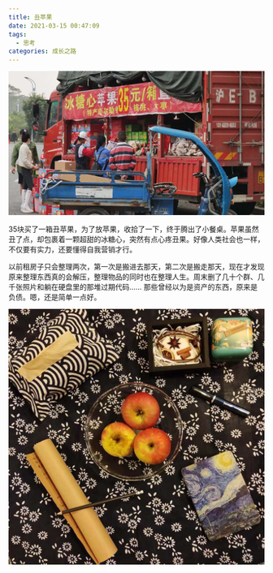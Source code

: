 ```yaml
---
title: 丑苹果
date: 2021-03-15 00:47:09
tags:
  - 思考
categories: 成长之路
---
```


![](/images/diary/ugly-apple-01.jpeg)

35块买了一箱丑苹果，为了放苹果，收拾了一下，终于腾出了小餐桌。苹果虽然丑了点，却包裹着一颗超甜的冰糖心，突然有点心疼丑果。好像人类社会也一样，不仅要有实力，还要懂得自我营销才行。

以前租房子只会整理两次，第一次是搬进去那天，第二次是搬走那天，现在才发现原来整理东西真的会解压，整理物品的同时也在整理人生。周末删了几十个群、几千张照片和躺在硬盘里的那堆过期代码...... 那些曾经以为是资产的东西，原来是负债。嗯，还是简单一点好。

![](/images/diary/ugly-apple-02.jpeg)